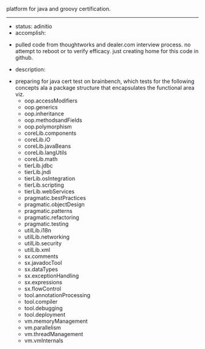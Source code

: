 platform for java and groovy certification. 
_____________________________________________

- status: adinitio
- accomplish:
* pulled code from thoughtworks and dealer.com interview process. no attempt to reboot or to verify efficacy. just creating home for this code in github.
- description: 
* preparing for java cert test on brainbench, which tests for the following concepts ala a package structure that encapsulates the functional area viz.
	* oop.accessModifiers
	* oop.generics
	* oop.inheritance
	* oop.methodsandFields
	* oop.polymorphism
	* coreLib.components
	* coreLib.iO
	* coreLib.javaBeans
	* coreLib.langUtils
	* coreLib.math
	* tierLib.jdbc
	* tierLib.jndi
	* tierLib.osIntegration
	* tierLib.scripting
	* tierLib.webServices
	* pragmatic.bestPractices
	* pragmatic.objectDesign
	* pragmatic.patterns
	* pragmatic.refactoring
	* pragmatic.testing
	* utilLib.i18n
	* utilLib.networking
	* utilLib.security
	* utilLib.xml
	* sx.comments
	* sx.javadocTool
	* sx.dataTypes
	* sx.exceptionHandling
	* sx.expressions
	* sx.flowControl
	* tool.annotationProcessing
	* tool.compiler
	* tool.debugging
	* tool.deployment
	* vm.memoryManagement
	* vm.parallelism
	* vm.threadManagement
	* vm.vmInternals

